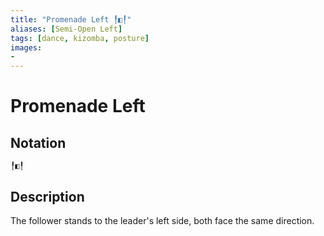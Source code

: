 ```yaml
---
title: "Promenade Left ╿◧╿"
aliases: [Semi-Open Left] 
tags: [dance, kizomba, posture] 
images:
-
---
```

# Promenade Left
## Notation
```
╿◧╿
```

## Description
The follower stands to the leader's left side, both face the same direction. 
